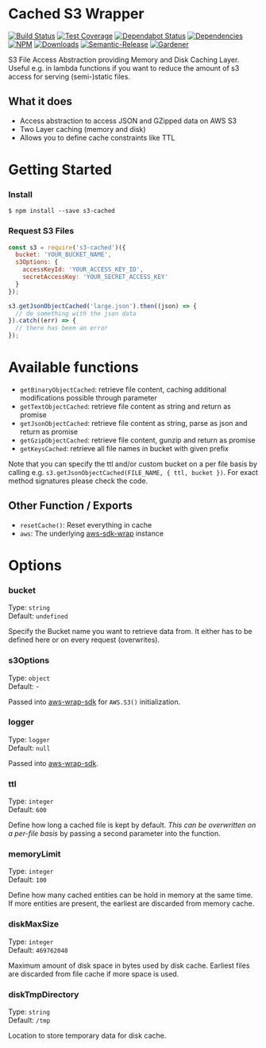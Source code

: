 # Cached S3 Wrapper

[![Build Status](https://circleci.com/gh/blackflux/s3-cached.png?style=shield)](https://circleci.com/gh/blackflux/s3-cached)
[![Test Coverage](https://img.shields.io/coveralls/blackflux/s3-cached/master.svg)](https://coveralls.io/github/blackflux/s3-cached?branch=master)
[![Dependabot Status](https://api.dependabot.com/badges/status?host=github&repo=blackflux/s3-cached)](https://dependabot.com)
[![Dependencies](https://david-dm.org/blackflux/s3-cached/status.svg)](https://david-dm.org/blackflux/s3-cached)
[![NPM](https://img.shields.io/npm/v/s3-cached.svg)](https://www.npmjs.com/package/s3-cached)
[![Downloads](https://img.shields.io/npm/dt/s3-cached.svg)](https://www.npmjs.com/package/s3-cached)
[![Semantic-Release](https://github.com/blackflux/js-gardener/blob/master/assets/icons/semver.svg)](https://github.com/semantic-release/semantic-release)
[![Gardener](https://github.com/blackflux/js-gardener/blob/master/assets/badge.svg)](https://github.com/blackflux/js-gardener)

S3 File Access Abstraction providing Memory and Disk Caching Layer. Useful e.g. in lambda functions if you want to reduce the amount of s3 access for serving (semi-)static files.

## What it does

- Access abstraction to access JSON and GZipped data on AWS S3
- Two Layer caching (memory and disk)
- Allows you to define cache constraints like TTL

# Getting Started

### Install

    $ npm install --save s3-cached

### Request S3 Files

<!-- eslint-disable import/no-extraneous-dependencies, import/no-unresolved -->
```javascript
const s3 = require('s3-cached')({
  bucket: 'YOUR_BUCKET_NAME',
  s3Options: {
    accessKeyId: 'YOUR_ACCESS_KEY_ID',
    secretAccessKey: 'YOUR_SECRET_ACCESS_KEY'
  }
});

s3.getJsonObjectCached('large.json').then((json) => {
  // do something with the json data
}).catch((err) => {
  // there has been an error
});
```

# Available functions

- `getBinaryObjectCached`: retrieve file content, caching additional modifications possible through parameter
- `getTextObjectCached`: retrieve file content as string and return as promise
- `getJsonObjectCached`: retrieve file content as string, parse as json and return as promise
- `getGzipObjectCached`: retrieve file content, gunzip and return as promise
- `getKeysCached`: retrieve all file names in bucket with given prefix

Note that you can specify the ttl and/or custom bucket on a per file basis by calling 
e.g. `s3.getJsonObjectCached(FILE_NAME, { ttl, bucket })`. For exact method signatures please check the code.

## Other Function / Exports

- `resetCache()`: Reset everything in cache
- `aws`: The underlying [aws-sdk-wrap](https://www.npmjs.com/package/aws-sdk-wrap) instance

# Options

### bucket

Type: `string`<br>
Default: `undefined`

Specify the Bucket name you want to retrieve data from. It either has to be defined here or on every request (overwrites).

### s3Options

Type: `object`<br>
Default: -

Passed into [aws-wrap-sdk](https://github.com/blackflux/aws-sdk-wrap) for `AWS.S3()` initialization.

### logger

Type: `logger`<br>
Default: `null`

Passed into [aws-wrap-sdk](https://github.com/blackflux/aws-sdk-wrap).

### ttl

Type: `integer`<br>
Default: `600`

Define how long a cached file is kept by default. *This can be overwritten on a per-file basis* by passing a second parameter into the function.

### memoryLimit

Type: `integer`<br>
Default: `100`

Define how many cached entities can be hold in memory at the same time. If more entities are present, the earliest are discarded from memory cache.

### diskMaxSize

Type: `integer`<br>
Default: `469762048`

Maximum amount of disk space in bytes used by disk cache. Earliest files are discarded from file cache if more space is used.

### diskTmpDirectory

Type: `string`<br>
Default: `/tmp`

Location to store temporary data for disk cache.
